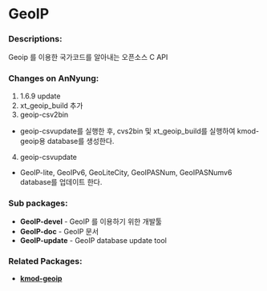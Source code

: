# GeoIP

### Descriptions:
Geoip 를 이용한 국가코드를 알아내는 오픈소스 C API

### Changes on AnNyung:
1. 1.6.9 update
2. xt_geoip_build 추가
3. geoip-csv2bin
 * geoip-csvupdate를 실행한 후, cvs2bin 및 xt_geoip_build를 실행하여 kmod-geoip용 database를 생성한다.
4. geoip-csvupdate
 * GeoIP-lite, GeoIPv6, GeoLiteCity, GeoIPASNum, GeoIPASNumv6 database를 업데이트 한다.

### Sub packages:
* **GeoIP-devel** - GeoIP 를 이용하기 위한 개발툴
* **GeoIP-doc** - GeoIP 문서
* **GeoIP-update** - GeoIP database update tool

### Related Packages:
* [**kmod-geoip**](pkg-core-kmod-geoip)